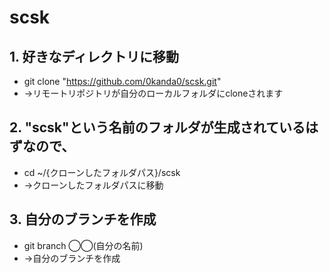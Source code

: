 # scsk
## 1. 好きなディレクトリに移動
- git clone "https://github.com/0kanda0/scsk.git"
 - →リモートリポジトリが自分のローカルフォルダにcloneされます

## 2. "scsk"という名前のフォルダが生成されているはずなので、
- cd ~/{クローンしたフォルダパス}/scsk
 - →クローンしたフォルダパスに移動

## 3. 自分のブランチを作成
- git branch ◯◯(自分の名前)
 - →自分のブランチを作成

